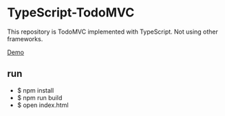 # TypeScript-TodoMVC

This repository is TodoMVC implemented with TypeScript. Not using other frameworks.

[Demo](https://ts-todomvc.herokuapp.com/)

## run

- $ npm install
- $ npm run build
- $ open index.html
